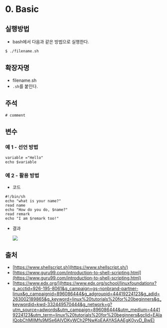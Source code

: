 # 0. Basic

## 실행방법
* bash에서 다음과 같은 방법으로 실행한다.
``` bash
$ ./filename.sh
```

## 확장자명
* filename&#46;sh
* `.sh`를 붙인다.


## 주석

``` shell
# comment
```


## 변수

### 예 1 - 선언 방법
``` shell
variable ="Hello"
echo $variable
```

### 예 2 - 활용 방법
* 코드
``` shell
#!/bin/sh
echo "what is your name?"
read name
echo "How do you do, $name?"
read remark
echo "I am $remark too!"
```
* 결과

  <img src="https://www.guru99.com/images/program.jpg" />




## 출처
- [https://www.shellscript.sh](https://www.shellscript.sh/)
- [https://www.guru99.com/introduction-to-shell-scripting.html](https://www.guru99.com/introduction-to-shell-scripting.html)
- [https://www.edx.org/](https://www.edx.org/school/linuxfoundationx?g_acctid=926-195-8061&g_campaign=gs-nonbrand-partner-linux&g_campaignid=896086444&g_adgroupid=44419224123&g_adid=263002189865&g_keyword=linux%20tutorials%20for%20beginners&g_keywordid=kwd-332449570444&g_network=g?utm_source=adwords&utm_campaign=896086444&utm_medium=44419224123&utm_term=linux%20tutorials%20for%20beginners&gclid=EAIaIQobChMIlMfs9MSe6AIVDKyWCh2PNwKoEAAYASAAEgK0yvD_BwE)
